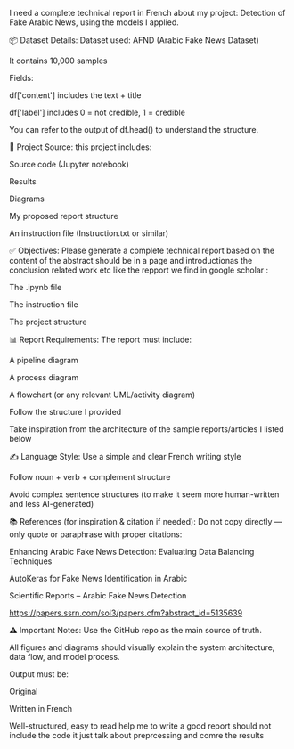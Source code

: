 I need a complete technical report in French about my project: Detection of Fake Arabic News, using the models I applied.

📦 Dataset Details:
Dataset used: AFND (Arabic Fake News Dataset)

It contains 10,000 samples

Fields:

df['content'] includes the text + title

df['label'] includes 0 = not credible, 1 = credible

You can refer to the output of df.head() to understand the structure.

📁 Project Source:
this project includes:

Source code (Jupyter notebook)

Results

Diagrams

My proposed report structure

An instruction file (Instruction.txt or similar)

✅ Objectives:
Please generate a complete technical report based on the content of the abstract should be in a page and introductionas the conclusion related work etc like the repport we find in google scholar  :

The .ipynb file

The instruction file

The project structure

📊 Report Requirements:
The report must include:

A pipeline diagram

A process diagram

A flowchart (or any relevant UML/activity diagram)

Follow the structure I provided

Take inspiration from the architecture of the sample reports/articles I listed below

✍️ Language Style:
Use a simple and clear French writing style

Follow noun + verb + complement structure

Avoid complex sentence structures (to make it seem more human-written and less AI-generated)

📚 References (for inspiration & citation if needed):
Do not copy directly — only quote or paraphrase with proper citations:

Enhancing Arabic Fake News Detection: Evaluating Data Balancing Techniques

AutoKeras for Fake News Identification in Arabic

Scientific Reports – Arabic Fake News Detection

https://papers.ssrn.com/sol3/papers.cfm?abstract_id=5135639

⚠️ Important Notes:
Use the GitHub repo as the main source of truth.

All figures and diagrams should visually explain the system architecture, data flow, and model process.

Output must be:

Original

Written in French

Well-structured, easy to read
 help me to write a good report should not include the code it just talk about preprcessing and comre the results

